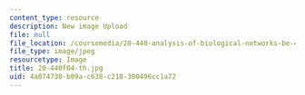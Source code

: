 ```yaml
---
content_type: resource
description: New image Upload
file: null
file_location: /coursemedia/20-440-analysis-of-biological-networks-be-440-fall-2004/4a074730b09ac638c218300496cc1a72_20-440f04-th.jpg
file_type: image/jpeg
resourcetype: Image
title: 20-440f04-th.jpg
uid: 4a074730-b09a-c638-c218-300496cc1a72
---
```

